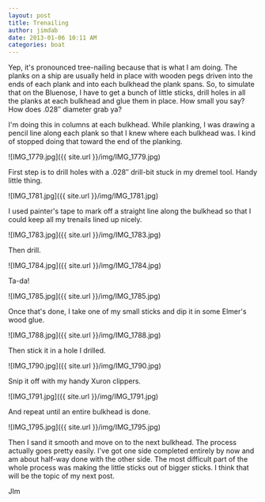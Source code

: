 ```yaml
---
layout: post
title: Trenailing
author: jimdab
date: 2013-01-06 10:11 AM
categories: boat
---
```


Yep, it's pronounced tree-nailing because that is what I am doing. The planks on a ship are usually held in place with wooden pegs driven into the ends of each plank and into each bulkhead the plank spans. So, to simulate that on the Bluenose, I have to get a bunch of little sticks, drill holes in all the planks at each bulkhead and glue them in place. How small you say? How does .028&#8243; diameter grab ya? 

I'm doing this in columns at each bulkhead. While planking, I was drawing a pencil line along each plank so that I knew where each bulkhead was. I kind of stopped doing that toward the end of the planking. 

![IMG_1779.jpg]({{ site.url }}/img/IMG_1779.jpg)

First step is to drill holes with a .028&#8243; drill-bit stuck in my dremel tool. Handy little thing. 

![IMG_1781.jpg]({{ site.url }}/img/IMG_1781.jpg)

I used painter's tape to mark off a straight line along the bulkhead so that I could keep all my trenails lined up nicely. 

![IMG_1783.jpg]({{ site.url }}/img/IMG_1783.jpg)

Then drill. 

![IMG_1784.jpg]({{ site.url }}/img/IMG_1784.jpg)

Ta-da!

![IMG_1785.jpg]({{ site.url }}/img/IMG_1785.jpg)

Once that's done, I take one of my small sticks and dip it in some Elmer's wood glue. 

![IMG_1788.jpg]({{ site.url }}/img/IMG_1788.jpg)

Then stick it in a hole I drilled. 

![IMG_1790.jpg]({{ site.url }}/img/IMG_1790.jpg)

Snip it off with my handy Xuron clippers.

![IMG_1791.jpg]({{ site.url }}/img/IMG_1791.jpg)

And repeat until an entire bulkhead is done. 

![IMG_1795.jpg]({{ site.url }}/img/IMG_1795.jpg)

Then I sand it smooth and move on to the next bulkhead. The process actually goes pretty easily. I've got one side completed entirely by now and am about half-way done with the other side. The most difficult part of the whole process was making the little sticks out of bigger sticks. I think that will be the topic of my next post. 

JIm
